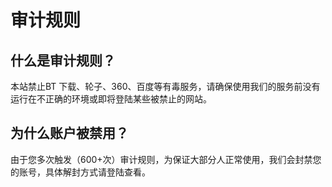 # 审计规则

## 什么是审计规则？

本站禁止BT 下载、轮子、360、百度等有毒服务，请确保使用我们的服务前没有运行在不正确的环境或即将登陆某些被禁止的网站。

## 为什么账户被禁用？

由于您多次触发（600+次）审计规则，为保证大部分人正常使用，我们会封禁您的账号，具体解封方式请登陆查看。



